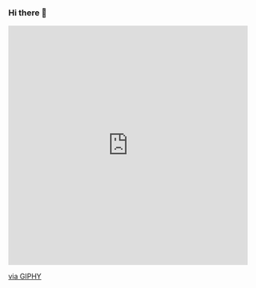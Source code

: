 ### Hi there 👋

<!--
**chaddjong/chaddjong** is a ✨ _special_ ✨ repository because its `README.md` (this file) appears on your GitHub profile.

Here are some ideas to get you started:

- 🔭 I’m currently working on ...
- 🌱 I’m currently learning ...
- 👯 I’m looking to collaborate on ...
- 🤔 I’m looking for help with ...
- 💬 Ask me about ...
- 📫 How to reach me: ...
- 😄 Pronouns: ...
- ⚡ Fun fact: ...
-->

<iframe src="https://giphy.com/embed/Gf1RA1jNSpbbuDE40m" width="480" height="480" frameBorder="0" class="giphy-embed" allowFullScreen></iframe><p><a href="https://giphy.com/gifs/glitch-manga-art-Gf1RA1jNSpbbuDE40m">via GIPHY</a></p>

